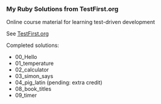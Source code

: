 ### My Ruby Solutions from TestFirst.org

Online course material for learning test-driven development

See [TestFirst.org](http://testfirst.org/)

Completed solutions:
* 00_Hello
* 01_temperature
* 02_calculator
* 03_simon_says
* 04_pig_latin (pending: extra credit)
* 08_book_titles
* 09_timer

